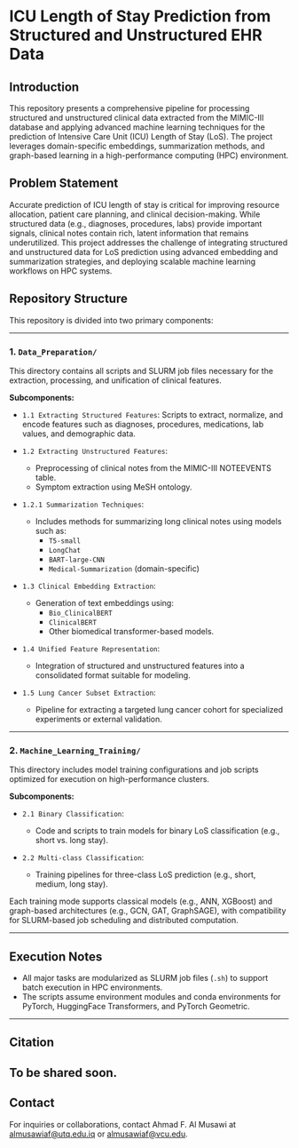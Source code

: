 # ICU Length of Stay Prediction from Structured and Unstructured EHR Data

## Introduction

This repository presents a comprehensive pipeline for processing structured and unstructured clinical data extracted from the MIMIC-III database and applying advanced machine learning techniques for the prediction of Intensive Care Unit (ICU) Length of Stay (LoS). The project leverages domain-specific embeddings, summarization methods, and graph-based learning in a high-performance computing (HPC) environment.

## Problem Statement

Accurate prediction of ICU length of stay is critical for improving resource allocation, patient care planning, and clinical decision-making. While structured data (e.g., diagnoses, procedures, labs) provide important signals, clinical notes contain rich, latent information that remains underutilized. This project addresses the challenge of integrating structured and unstructured data for LoS prediction using advanced embedding and summarization strategies, and deploying scalable machine learning workflows on HPC systems.

## Repository Structure

This repository is divided into two primary components:

---

### 1. `Data_Preparation/`

This directory contains all scripts and SLURM job files necessary for the extraction, processing, and unification of clinical features.

**Subcomponents:**

- `1.1 Extracting Structured Features`: Scripts to extract, normalize, and encode features such as diagnoses, procedures, medications, lab values, and demographic data.
  
- `1.2 Extracting Unstructured Features`: 
  - Preprocessing of clinical notes from the MIMIC-III NOTEEVENTS table.
  - Symptom extraction using MeSH ontology.
  
- `1.2.1 Summarization Techniques`:
  - Includes methods for summarizing long clinical notes using models such as:
    - `T5-small`
    - `LongChat`
    - `BART-large-CNN`
    - `Medical-Summarization` (domain-specific)

- `1.3 Clinical Embedding Extraction`:
  - Generation of text embeddings using:
    - `Bio_ClinicalBERT`
    - `ClinicalBERT`
    - Other biomedical transformer-based models.

- `1.4 Unified Feature Representation`:
  - Integration of structured and unstructured features into a consolidated format suitable for modeling.
  
- `1.5 Lung Cancer Subset Extraction`:
  - Pipeline for extracting a targeted lung cancer cohort for specialized experiments or external validation.

---

### 2. `Machine_Learning_Training/`

This directory includes model training configurations and job scripts optimized for execution on high-performance clusters.

**Subcomponents:**

- `2.1 Binary Classification`:
  - Code and scripts to train models for binary LoS classification (e.g., short vs. long stay).

- `2.2 Multi-class Classification`:
  - Training pipelines for three-class LoS prediction (e.g., short, medium, long stay).

Each training mode supports classical models (e.g., ANN, XGBoost) and graph-based architectures (e.g., GCN, GAT, GraphSAGE), with compatibility for SLURM-based job scheduling and distributed computation.

---

## Execution Notes

- All major tasks are modularized as SLURM job files (`.sh`) to support batch execution in HPC environments.
- The scripts assume environment modules and conda environments for PyTorch, HuggingFace Transformers, and PyTorch Geometric.

---

## Citation

To be shared soon.
---

## Contact

For inquiries or collaborations, contact Ahmad F. Al Musawi at [almusawiaf@utq.edu.iq](mailto:almusawiaf@utq.edu.iq) or [almusawiaf@vcu.edu](mailto:almusawiaf@vcu.edu).
